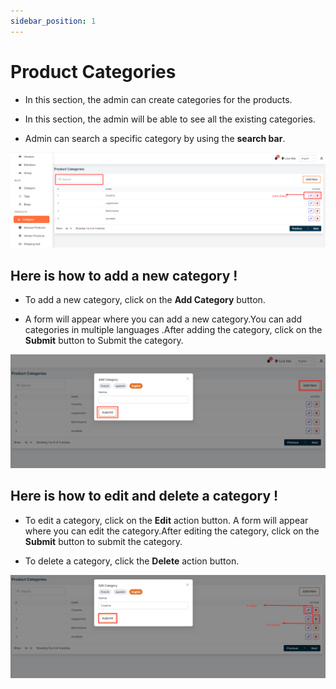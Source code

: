 ```yaml
---
sidebar_position: 1
---
```


# Product Categories


- In this section, the admin can create categories for the products.

- In this section, the admin will be able to see all the existing categories.

- Admin can search a specific category by using the **search bar**.

![category](./img/1.png)

## Here is how to add a new category !

- To add a new category, click on the **Add Category** button.


- A form will appear where you can add a new category.You can add categories in multiple languages .After adding the category, click on the **Submit** button to Submit the category.

![category](./img/2.png)


## Here is how to edit and delete a category !


- To edit a category, click on the **Edit** action button. A form will appear where you can edit the category.After editing the category, click on the **Submit** button to submit the category.


- To delete a category, click the **Delete** action button.


![category](./img/3.png)